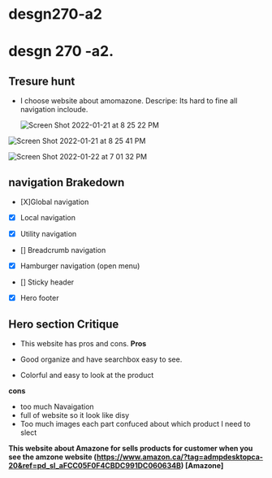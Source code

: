 # desgn270-a2

# desgn 270 -a2.

## Tresure hunt

- I choose website about amomazone.
  Descripe: Its hard to fine all navigation incloude.

  ![Screen Shot 2022-01-21 at 8 25 22 PM](https://user-images.githubusercontent.com/56320722/150624564-39f930f8-9865-4188-94bc-cb82fb7f7bcf.png)


![Screen Shot 2022-01-21 at 8 25 41 PM](https://user-images.githubusercontent.com/56320722/150624567-3d2699f7-3ece-4d89-8e86-3b0cdfdbd55c.png)

![Screen Shot 2022-01-22 at 7 01 32 PM](https://user-images.githubusercontent.com/56320722/150663129-51aea80d-928b-42fa-8f88-a3b3bf1c2f23.png)

## navigation Brakedown

  - [X]Global navigation
   
  - [X] Local navigation
   
  - [X] Utility navigation
    
  - [] Breadcrumb navigation
    
  - [X] Hamburger navigation (open menu)
    
  - [] Sticky header
   
  - [X] Hero footer
    

## Hero section Critique

- This website has pros and cons.
**Pros** 

- Good organize and have searchbox easy to see.
- Colorful and easy to look at the product

**cons** 

- too much Navaigation 
- full of website so it look like disy
- Too much images each part confuced about which product I need to slect

**This website about Amazone for sells products for customer when you see the amzone website (https://www.amazon.ca/?tag=admpdesktopca-20&ref=pd_sl_aFCC05F0F4CBDC991DC060634B) [Amazone]**
